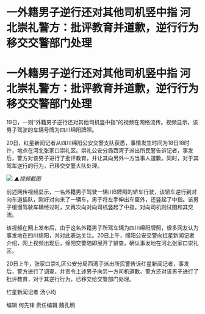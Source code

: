 # 一外籍男子逆行还对其他司机竖中指 河北崇礼警方：批评教育并道歉，逆行行为移交交警部门处理

# 一外籍男子逆行还对其他司机竖中指 河北崇礼警方：批评教育并道歉，逆行行为移交交警部门处理

19日，一则“外籍男子逆行还对其他司机竖中指”的视频在网络流传。视频显示，该男子驾驶的车辆号牌为四川绵阳牌照。

20日，红星新闻记者从四川绵阳公安交警支队获悉，事情发生时间为18日18时许，地点在河北张家口崇礼区。崇礼公安分局西湾子派出所民警告诉记者，事发后，警方对该男子进行了批评教育，并让其向另外一方当事人道歉。同时，对于其驾车逆行的行为，已移交交警大队处理。

![](https://inews.gtimg.com/om_bt/OI4H4qRnfcQMTZwfyK7fGjAGt3VUl1yZBw66hvDuvmMVUAA/1000)
_▲视频截图_

前述网传视频显示，一名外籍男子驾驶一辆川B牌照的轿车行驶，该轿车逆行到对向车道插队，刚好对向来了一辆车，男子将左手伸出车窗外，还竖起了中指。该男子缓慢驾驶车辆经过时，又再次向对向司机竖起了中指，对向司机则试图和其交流。

该视频在网上发布后，由于这名外籍男子所驾车辆为四川绵阳牌照，很多网友认为事发地在四川绵阳，并对此表达关注。20日上午，绵阳公安交警向红星新闻记者介绍，网上视频出现后，绵阳交警随即展开了排查，确认事发地在河北张家口崇礼区。

20日上午，张家口崇礼区公安分局西湾子派出所民警告诉红星新闻记者，事发后，警方进行了调查，并责令上述男子向另一方司机道歉。警方还对该男子进行了批评教育，对于其逆行行为，已移交给交警部门处理。

红星新闻记者 汤小均

编辑 何先锋 责任编辑 魏孔明

